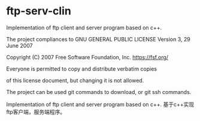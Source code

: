 # ftp-serv-clin

Implementation of ftp client and server program based on c++.

The project compliances to GNU GENERAL PUBLIC LICENSE Version 3, 29 June 2007

 Copyright (C) 2007 Free Software Foundation, Inc. <https://fsf.org/>
 
 Everyone is permitted to copy and distribute verbatim copies
 
 of this license document, but changing it is not allowed.
 
The project can be used git commands to download, or git ssh commands.

Implementation of ftp client and server program based on c++. 基于c++实现ftp客户端，服务端程序。
